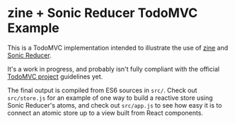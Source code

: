# zine + Sonic Reducer TodoMVC Example

This is a TodoMVC implementation intended to illustrate the use of [zine](https://github.com/j-s-n/zine) and [Sonic Reducer](https://github.com/j-s-n/sonic-reducer).

It's a work in progress, and probably isn't fully compliant with the official [TodoMVC project](http://todomvc.com/) guidelines yet.

The final output is compiled from ES6 sources in `src/`. Check out `src/store.js` for an example of one way to build a reactive store using Sonic Reducer's atoms, and check out `src/app.js` to see how easy it is to connect an atomic store up to a view built from React components.
